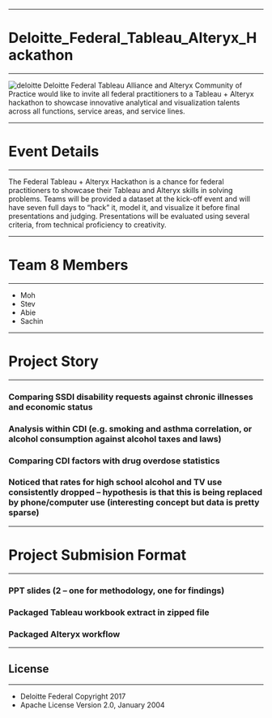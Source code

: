 ***
# Deloitte_Federal_Tableau_Alteryx_Hackathon
***
![deloitte](https://user-images.githubusercontent.com/23619819/33480411-ba66c87a-d65e-11e7-85cf-07319d7f2d06.PNG)
Deloitte Federal Tableau Alliance and Alteryx Community of Practice would like to invite all federal practitioners to a Tableau + Alteryx hackathon to showcase innovative analytical and visualization talents across all functions, service areas, and service lines.  
***
# Event Details 
***
The Federal Tableau + Alteryx Hackathon is a chance for federal practitioners to showcase their Tableau and Alteryx  skills in solving problems. Teams will be provided a dataset at the kick-off event and will have seven full days to “hack” it, model it, and visualize it before final presentations and judging. Presentations will be evaluated using several criteria, from technical proficiency to creativity.

***
# Team 8 Members
***
* Moh
* Stev
* Abie
* Sachin

***
# Project Story
***
 
### Comparing SSDI disability requests against chronic illnesses and economic status
### Analysis within CDI (e.g. smoking and asthma correlation, or alcohol consumption against alcohol taxes and laws)
### Comparing CDI factors with drug overdose statistics
### Noticed that rates for high school alcohol and TV use consistently dropped – hypothesis is that this is being replaced by phone/computer use (interesting concept but data is pretty sparse)

***
# Project Submision Format
***
### PPT slides (2 – one for methodology, one for findings)
### Packaged Tableau workbook extract in zipped file
### Packaged Alteryx workflow
***
License
---
***
* Deloitte Federal Copyright 2017
* Apache License Version 2.0, January 2004
